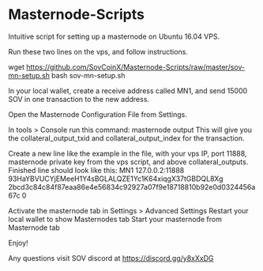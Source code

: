 # Masternode-Scripts

Intuitive script for setting up a masternode on Ubuntu 16.04 VPS.

Run these two lines on the vps, and follow instructions.

wget https://github.com/SovCoinX/Masternode-Scripts/raw/master/sov-mn-setup.sh
bash sov-mn-setup.sh


In your local wallet, create a receive address called MN1, and send 15000 SOV in one transaction to the new address.

Open the Masternode Configuration File from Settings.

In tools > Console run this command:
masternode output
This will give you the collateral_output_txid and collateral_output_index for the transaction.

Create a new line like the example in the file,  with your vps IP, port 11888, masternode private key from the vps script, and above collateral_outputs. Finished line should look like this:
MN1 127.0.0.2:11888 93HaYBVUCYjEMeeH1Y4sBGLALQZE1Yc1K64xiqgX37tGBDQL8Xg 2bcd3c84c84f87eaa86e4e56834c92927a07f9e18718810b92e0d0324456a67c 0

Activate the masternode tab in Settings > Advanced Settings
Restart your local wallet to show Masternodes tab
Start your masternode from Masternode tab

Enjoy!

Any questions visit SOV discord at https://discord.gg/y8xXxDG
